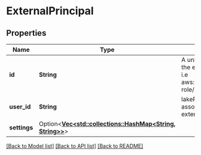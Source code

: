 # ExternalPrincipal

## Properties

Name | Type | Description | Notes
------------ | ------------- | ------------- | -------------
**id** | **String** | A unique identifier for the external principal i.e aws:sts::123:assumed-role/role-name | 
**user_id** | **String** | lakeFS user ID to associate with an external principal.  | 
**settings** | Option<[**Vec<std::collections::HashMap<String, String>>**](std::collections::HashMap.md)> |  | [optional]

[[Back to Model list]](../README.md#documentation-for-models) [[Back to API list]](../README.md#documentation-for-api-endpoints) [[Back to README]](../README.md)


